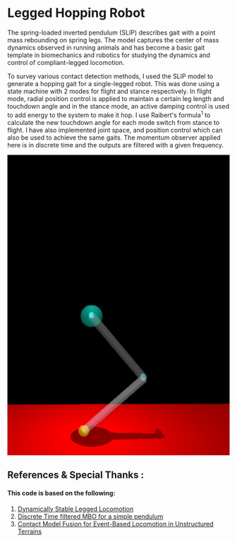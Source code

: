 # Legged Hopping Robot
The spring-loaded inverted pendulum (SLIP) describes gait with a point mass rebounding on spring legs. The model captures the center of mass dynamics observed in running animals and has become a basic gait template in biomechanics and robotics for studying the dynamics and control of compliant-legged locomotion. 

To survey various contact detection methods, I used the SLIP model to generate a hopping gait for a single-legged robot. This was done using a state machine with 2 modes for flight and stance respectively. In flight mode, radial position control is applied to maintain a certain leg length and touchdown angle and in the stance mode, an active damping control is used to add energy to the system to make it hop. I use Raibert's formula<sup>1</sup> to calculate the new touchdown angle for each mode switch from stance to flight. I have also implemented joint space, and position control which can also be used to achieve the same gaits. 
The momentum observer applied here is in discrete time and the outputs are filtered with a given frequency. 


![Alt](https://github.com/bosky2001/CourseWork/blob/main/mjcpy/leg/VerticalHop.gif  "**Vertical Hopping Only**")



## References & Special Thanks  :
#### This code is based on the following:

1. [Dynamically Stable Legged Locomotion](https://www.ri.cmu.edu/pub_files/pub3/raibert_marc_h_1983_1/raibert_marc_h_1983_1.pdf)
2. [Discrete Time filtered MBO for a simple pendulum](https://github.com/meghna30/gmm_obs_pendulum)
3. [Contact Model Fusion for Event-Based Locomotion in Unstructured Terrains](https://ieeexplore.ieee.org/document/8460904)

